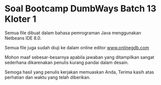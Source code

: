 # Soal Bootcamp DumbWays Batch 13 Kloter 1

Semua file dibuat dalam bahasa pemrograman Java menggunakan Netbeans IDE 8.0.

Semua file juga sudah diuji ke dalam online editor www.onlinegdb.com

Mohon maaf sebesar-besarnya apabila jawaban yang ditampilkan sangat sederhana dikarenakan penulis kurang pandai dalam desain.

Semoga hasil yang penulis kerjakan memuaskan Anda, Terima kasih atas perhatian dan waktu yang telah diberikan.

